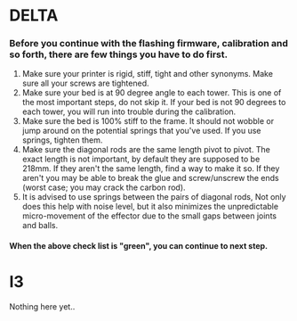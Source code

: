 # DELTA
### Before you continue with the flashing firmware, calibration and so forth, there are few things you have to do first.
1. Make sure your printer is rigid, stiff, tight and other synonyms. Make sure all your screws are tightened.
2. Make sure your bed is at 90 degree angle to each tower. This is one of the most important steps, do not skip it. If your bed is not 90 degrees to each tower, you will run into trouble during the calibration.
3. Make sure the bed is 100% stiff to the frame. It should not wobble or jump around on the potential springs that you've used. If you use springs, tighten them.
4. Make sure the diagonal rods are the same length pivot to pivot. The exact length is not important, by default they are supposed to be 218mm. If they aren't the same length, find a way to make it so. If they aren't you may be able to break the glue and screw/unscrew the ends (worst case; you may crack the carbon rod).
5. It is advised to use springs between the pairs of diagonal rods, Not only does this help with noise level, but it also minimizes the unpredictable micro-movement of the effector due to the small gaps between joints and balls.

#### When the above check list is "green", you can continue to next step.

# I3
Nothing here yet..